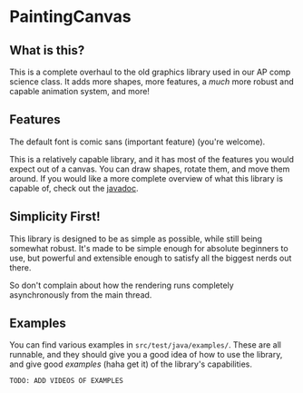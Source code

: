 
# PaintingCanvas

## What is this?
 
This is a complete overhaul to the old graphics library used in our AP comp science class. It adds more shapes, more features, a *much* more robust and capable animation system, and more!

## Features

The default font is comic sans (important feature) (you're welcome).

This is a relatively capable library, and it has most of the features you would expect out of a canvas. You can draw shapes, rotate them, and move them around. If you would like a more complete overview of what this library is capable of, check out the [javadoc](https://aspiringlich.github.io/PaintingCanvas/paintingcanvas/package-summary.html).

## Simplicity First!

This library is designed to be as simple as possible, while still being somewhat robust. It's made to be simple enough for absolute beginners to use, but powerful and extensible enough to satisfy all the biggest nerds out there.

So don't complain about how the rendering runs completely asynchronously from the main thread.

## Examples

You can find various examples in `src/test/java/examples/`. These are all runnable, and they should give you a good idea of how to use the library, and give good *examples* (haha get it) of the library's capabilities.

`TODO: ADD VIDEOS OF EXAMPLES`
